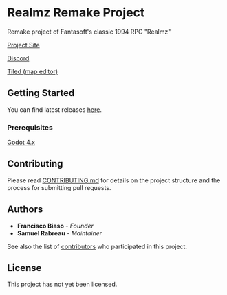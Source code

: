 # Realmz Remake Project

Remake project of Fantasoft's classic 1994 RPG "Realmz"

[Project Site](https://realmz-castle.github.io)

[Discord](https://discord.gg/MnPfMCZa)

[Tiled (map editor)](https://www.mapeditor.org/)

## Getting Started

You can find latest releases [here](https://github.com/Realmz-Castle/Realmz-Remake/releases).

### Prerequisites

[Godot 4.x](https://godotengine.org/download)

## Contributing

Please read [CONTRIBUTING.md](CONTRIBUTING.md) for details on the project structure and the process for submitting pull requests.

## Authors

* **Francisco Biaso** - *Founder*
* **Samuel Rabreau** - *Maintainer*

See also the list of [contributors](https://github.com/Realmz-Castle/Realmz-Remake/graphs/contributors) who participated in this project.

## License

This project has not yet been licensed. 
